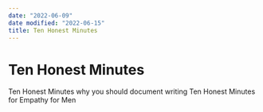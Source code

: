 ```yaml
---
date: "2022-06-09"
date modified: "2022-06-15"
title: Ten Honest Minutes
---
```


# Ten Honest Minutes
Ten Honest Minutes why you should document writing
Ten Honest Minutes for Empathy for Men
